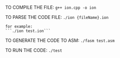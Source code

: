 TO COMPILE THE FILE:
```g++ ion.cpp -o ion```

TO PARSE THE CODE FILE:
```./ion {fileName}.ion```

    for example:
    ```./ion test.ion```

TO GENERATE THE CODE TO ASM:
```./fasm test.asm```

TO RUN THE CODE:
``` ./test ```